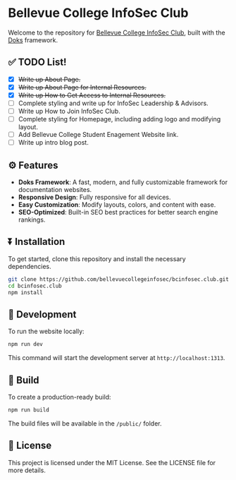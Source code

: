 # Bellevue College InfoSec Club

Welcome to the repository for [Bellevue College InfoSec Club](https://bcinfosec.club), built with the [Doks](https://getdoks.org/) framework.

## ✅ TODO List!

- [x] ~~Write up About Page.~~
- [x] ~~Write up About Page for Internal Resources.~~
- [x] ~~Write up How to Get Access to Internal Resources.~~
- [ ] Complete styling and write up for InfoSec Leadership & Advisors.
- [ ] Write up How to Join InfoSec Club.
- [ ] Complete styling for Homepage, including adding logo and modifying layout.
- [ ] Add Bellevue College Student Enagement Website link.
- [ ] Write up intro blog post.

## ⚙ Features

- **Doks Framework**: A fast, modern, and fully customizable framework for documentation websites.
- **Responsive Design**: Fully responsive for all devices.
- **Easy Customization**: Modify layouts, colors, and content with ease.
- **SEO-Optimized**: Built-in SEO best practices for better search engine rankings.

## ⏬ Installation

To get started, clone this repository and install the necessary dependencies.

```bash
git clone https://github.com/bellevuecollegeinfosec/bcinfosec.club.git
cd bcinfosec.club
npm install
```
## 🎨 Development

To run the website locally:

```bash
npm run dev
```
This command will start the development server at `http://localhost:1313`.

## 🔨 Build

To create a production-ready build:

```bash
npm run build
```

The build files will be available in the `/public/` folder.

## 📜 License

This project is licensed under the MIT License. See the LICENSE file for more details.
